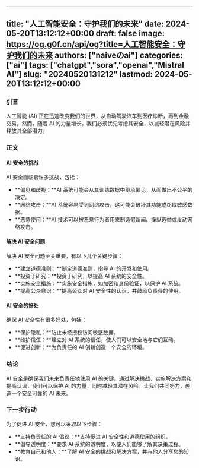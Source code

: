 
---
title: "人工智能安全：守护我们的未来"
date: 2024-05-20T13:12:12+00:00
draft: false
image: https://og.g0f.cn/api/og?title=人工智能安全：守护我们的未来
authors: ["naiveのai"]
categories: ["ai"]
tags: ["chatgpt","sora","openai","Mistral AI"]
slug: "20240520131212"
lastmod: 2024-05-20T13:12:12+00:00
---
### 引言

人工智能 (AI) 正在迅速改变我们的世界，从自动驾驶汽车到医疗诊断，再到金融交易。然而，随着 AI 的力量增长，我们必须优先考虑其安全，以减轻潜在风险并释放其全部潜力。

### 正文

#### AI 安全的挑战

AI 安全面临着许多挑战，包括：

* **偏见和歧视：**AI 系统可能会从其训练数据中继承偏见，从而做出不公平的决定。
* **网络攻击：**AI 系统容易受到网络攻击，这可能会破坏其功能或窃取敏感数据。
* **恶意使用：**AI 技术可以被恶意行为者用来制造假新闻、操纵选举或发动网络攻击。

#### 解决 AI 安全问题

解决 AI 安全问题至关重要，有以下几个关键步骤：

* **建立道德准则：**制定道德准则，指导 AI 的开发和使用。
* **投资于研究：**投资于研究，以提高 AI 系统的安全性。
* **实施安全措施：**实施安全措施，如加密和身份验证，以保护 AI 系统。
* **提高公众意识：**提高公众对 AI 安全性的认识，并鼓励负责任的使用。

#### AI 安全的好处

确保 AI 安全性有很多好处，包括：

* **保护隐私：**防止未经授权访问敏感数据。
* **维护信任：**建立对 AI 系统的信任，使人们可以安全地与它们互动。
* **促进创新：**为负责任的 AI 创新创造一个安全的环境。

### 结论

AI 安全是确保我们未来负责任地使用 AI 的关键。通过解决挑战、实施解决方案和提高认识，我们可以保护 AI 的力量，同时减轻其潜在风险。让我们共同努力，创造一个安全可靠的 AI 未来。

### 下一步行动

为了促进 AI 安全，您可以采取以下步骤：

* **支持负责任的 AI 倡议：**支持促进 AI 安全性和道德使用的组织。
* **倡导透明度：**要求 AI 系统的透明度，以便人们能够了解其决策过程。
* **教育自己和他人：**了解 AI 安全的挑战和解决方案，并与他人分享您的知识。